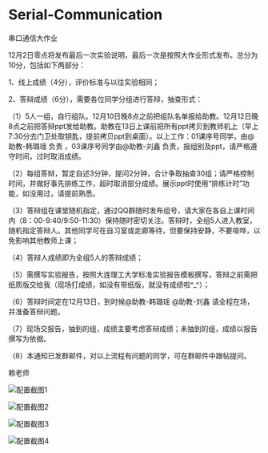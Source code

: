 # Serial-Communication
串口通信大作业

12月2日零点将发布最后一次实验说明，最后一次是按照大作业形式发布。总分为10分，包括如下两部分：

1、线上成绩（4分），评价标准与以往实验相同；

2、答辩成绩（6分），需要各位同学分组进行答辩，抽查形式：

（1）5人一组，自行组队。12月10日晚8点之前把组队名单报给助教。12月12日晚8点之前把答辩ppt发给助教。助教在13日上课前把所有ppt拷贝到教师机上（早上7:30分去门卫处取钥匙，提前拷贝ppt到桌面）。以上工作：01课序号同学，由@助教-韩璐瑶 负责 ，03课序号同学由@助教-刘鑫 负责，报组别及ppt，请严格遵守时间，过时取消成绩。 

（2）每组答辩，暂定自述3分钟，提问2分钟，合计争取抽查30组；请严格控制时间，并做好事先排练工作，超时取消部分成绩。展示ppt时使用“排练计时”功能，如没用过，请提前熟悉。

（3）答辩组在课堂随机指定，通过QQ群随时发布组号，请大家在各自上课时间内（8：00-9:40/9:50-11:30）保持随时密切关注。答辩时，全组5人进入教室，随机指定答辩人。其他同学可在自习室或走廊等待，但要保持安静，不要喧哗，以免影响其他教师上课；

（4）答辩人成绩即为全组5人的答辩成绩；

（5）需撰写实验报告，按照大连理工大学标准实验报告模板撰写，答辩之前需把纸质版交给我（现场打成绩，如没有带纸版，就没有成绩啦^_^）；

（6）答辩时间定在12月13日，到时候@助教-韩璐瑶 @助教-刘鑫 请全程在场，并准备答辩问题。

（7）现场交报告，抽到的组，成绩主要考虑答辩成绩；未抽到的组，成绩以报告撰写为依据。

（8）本通知已发群邮件，对以上流程有问题的同学，可在群邮件中跟帖提问。

赖老师

![配置截图1](https://github.com/shf19961008/Serial-Communication/blob/master/%E7%A1%AC%E4%BB%B6%E9%85%8D%E7%BD%AE%E6%88%AA%E5%9B%BE/1.png)

![配置截图2](https://github.com/shf19961008/Serial-Communication/blob/master/%E7%A1%AC%E4%BB%B6%E9%85%8D%E7%BD%AE%E6%88%AA%E5%9B%BE/2.png)

![配置截图3](https://github.com/shf19961008/Serial-Communication/blob/master/%E7%A1%AC%E4%BB%B6%E9%85%8D%E7%BD%AE%E6%88%AA%E5%9B%BE/3.png)

![配置截图4](https://github.com/shf19961008/Serial-Communication/blob/master/%E7%A1%AC%E4%BB%B6%E9%85%8D%E7%BD%AE%E6%88%AA%E5%9B%BE/4.png)
